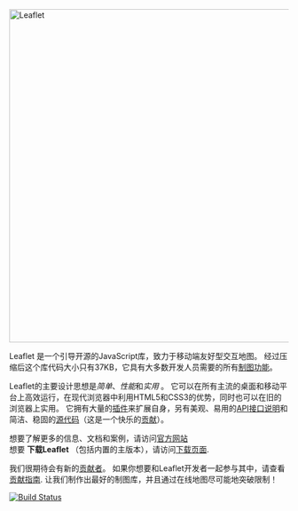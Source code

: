 <img width="600" src="https://rawgit.com/Leaflet/Leaflet/master/src/images/logo.svg" alt="Leaflet" />

Leaflet 是一个引导开源的JavaScript库，致力于移动端友好型交互地图。
经过压缩后这个库代码大小只有37KB，它具有大多数开发人员需要的所有[制图功能][]。

Leaflet的主要设计思想是*简单*、*性能*和*实用* 。
它可以在所有主流的桌面和移动平台上高效运行，在现代浏览器中利用HTML5和CSS3的优势，同时也可以在旧的浏览器上实用。
它拥有大量的[插件][]来扩展自身，另有美观、易用的[API接口说明][]和简洁、稳固的[源代码][]（这是一个快乐的[贡献][]）。

想要了解更多的信息、文档和案例，请访问[官方网站][]<br>
想要 **下载Leaflet** （包括内置的主版本），请访问[下载页面][].

我们很期待会有新的[贡献者][]。
如果你想要和Leaflet开发者一起参与其中，请查看[贡献指南][贡献].
让我们制作出最好的制图库，并且通过在线地图尽可能地突破限制！

[![Build Status](https://travis-ci.org/Leaflet/Leaflet.svg?branch=master)](https://travis-ci.org/Leaflet/Leaflet)

 [贡献者]: https://github.com/Leaflet/Leaflet/graphs/contributors
 [制图功能]: http://leafletjs.com/#features
 [插件]: http://leafletjs.com/plugins.html
 [API接口说明]: http://leafletjs.com/reference.html "Leaflet API 参考文档"
 [源代码]: https://github.com/Leaflet/Leaflet "Leaflet GitHub 托管库"
 [hosted on GitHub]: http://github.com/Leaflet/Leaflet
 [贡献]: https://github.com/Leaflet/Leaflet/blob/master/CONTRIBUTING.md "为Leaflet做贡献工作的一个指南"
 [官方网站]: http://leafletjs.com
 [下载页面]: http://leafletjs.com/download.html

